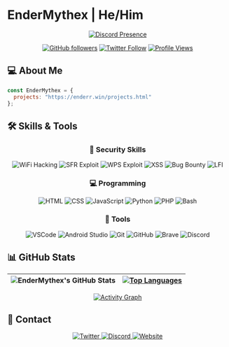 # EnderMythex | He/Him

<div align="center">
  
  [![Discord Presence](https://lanyard.cnrad.dev/api/1006197798577909880)](https://discord.com/users/1006197798577909880)
  
  [![GitHub followers](https://img.shields.io/github/followers/EnderMythex?style=for-the-badge&color=ff63e7&logo=github)](https://github.com/EnderMythex)
  [![Twitter Follow](https://img.shields.io/twitter/follow/Endermythex7?&label=%40EnderMythex7&logo=x&style=for-the-badge&color=ff63e7)](https://twitter.com/Endermythex7)
  [![Profile Views](https://komarev.com/ghpvc/?username=EnderMythex&style=for-the-badge&color=ff63e7&logo=github)](https://github.com/EnderMythex)
  
</div>

## 💻 About Me

```javascript
const EnderMythex = {
  projects: "https://enderr.win/projects.html"
};
```

## 🛠️ Skills & Tools

<div align="center">

### 🔐 Security Skills
![WiFi Hacking](https://img.shields.io/badge/WiFi_Hacking-009688?style=for-the-badge&logo=wifi&logoColor=white)
![SFR Exploit](https://img.shields.io/badge/SFR_Exploit-E60000?style=for-the-badge&logo=target&logoColor=white)
![WPS Exploit](https://img.shields.io/badge/WPS_Exploit-FF5722?style=for-the-badge&logo=shield&logoColor=white)
![XSS](https://img.shields.io/badge/Learning_XSS-FCC624?style=for-the-badge&logo=javascript&logoColor=black)
![Bug Bounty](https://img.shields.io/badge/Bug_Bounty-512BD4?style=for-the-badge&logo=hackerone&logoColor=white)
![LFI](https://img.shields.io/badge/Learning_LFI-00599C?style=for-the-badge&logo=php&logoColor=white)

### 💻 Programming
![HTML](https://img.shields.io/badge/HTML-E34F26?style=for-the-badge&logo=html5&logoColor=white)
![CSS](https://img.shields.io/badge/CSS-1572B6?style=for-the-badge&logo=css3&logoColor=white)
![JavaScript](https://img.shields.io/badge/JavaScript-F7DF1E?style=for-the-badge&logo=javascript&logoColor=black)
![Python](https://img.shields.io/badge/Python-14354C?style=for-the-badge&logo=python&logoColor=white)
![PHP](https://img.shields.io/badge/PHP-777BB4?style=for-the-badge&logo=php&logoColor=white)
![Bash](https://img.shields.io/badge/Bash-121011?style=for-the-badge&logo=gnu-bash&logoColor=white)

### 🧰 Tools
![VSCode](https://img.shields.io/badge/VS_Code-0078d7?style=for-the-badge&logo=visual-studio-code&logoColor=white)
![Android Studio](https://img.shields.io/badge/Android_Studio-008678?style=for-the-badge&logo=android-studio&logoColor=white)
![Git](https://img.shields.io/badge/Git-F05033?style=for-the-badge&logo=git&logoColor=white)
![GitHub](https://img.shields.io/badge/GitHub-8034A9?style=for-the-badge&logo=github&logoColor=white)
![Brave](https://img.shields.io/badge/Brave-FB542B?style=for-the-badge&logo=brave&logoColor=white)
![Discord](https://img.shields.io/badge/Discord-5865F2?style=for-the-badge&logo=discord&logoColor=white)

</div>

## 📊 GitHub Stats

<div align="center">

|![EnderMythex's GitHub Stats](https://github-readme-stats.vercel.app/api?username=EnderMythex&show_icons=true&theme=radical&bg_color=0D1117&title_color=ff63e7&text_color=FFFFFF&icon_color=ff63e7&border_color=ff63e7)|[![Top Languages](https://github-readme-stats.vercel.app/api/top-langs/?username=EnderMythex&layout=donut&theme=radical&bg_color=0D1117&title_color=ff63e7&text_color=FFFFFF&border_color=ff63e7)](https://github.com/anuraghazra/github-readme-stats)|
|---|---|

[![Activity Graph](https://github-readme-activity-graph.vercel.app/graph?username=EnderMythex&theme=tokyo-night&bg_color=0D1117&color=ff63e7&line=ff63e7&point=FFFFFF&hide_border=false)](https://github.com/ashutosh00710/github-readme-activity-graph)

</div>

## 🌌 Contact

<div align="center">
  <a href="https://twitter.com/Endermythex7">
    <img src="https://img.shields.io/badge/Twitter-1DA1F2?style=for-the-badge&logo=twitter&logoColor=white" alt="Twitter">
  </a>
  <a href="https://discord.com/users/1006197798577909880">
    <img src="https://img.shields.io/badge/Discord-5865F2?style=for-the-badge&logo=discord&logoColor=white" alt="Discord">
  </a>
  <a href="https://enderr.win">
    <img src="https://img.shields.io/badge/Website-ff63e7?style=for-the-badge&logo=About.me&logoColor=white" alt="Website">
  </a>
</div>
